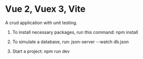 # Vue 2, Vuex 3, Vite

A crud application with unit testing.


1. To install necessary packages, run this command:
npm install 

2. To simulate a database, run: 
json-server --watch db.json

3. Start a project:
npm run dev
